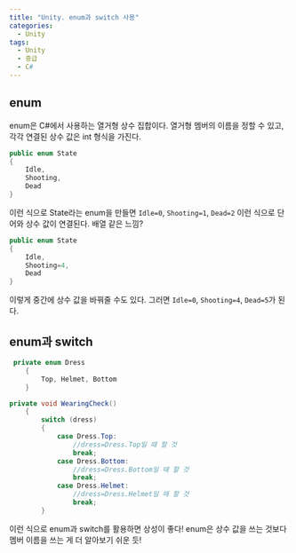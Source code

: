 ```yaml
---
title: "Unity. enum과 switch 사용"
categories:
  - Unity
tags:
  - Unity
  - 중급
  - C#
---
```


## enum

enum은 C#에서 사용하는 열거형 상수 집합이다. 열거형 멤버의 이름을 정할 수 있고, 각각 연결된 상수 값은 int 형식을 가진다.

```c#
public enum State
{
	Idle,
	Shooting,
	Dead
}
```

이런 식으로 State라는 enum을 만들면 `Idle=0`, `Shooting=1`,  `Dead=2` 이런 식으로 단어와 상수 값이 연결된다. 배열 같은 느낌?

```c#
public enum State
{
	Idle,
	Shooting=4,
	Dead
}
```

이렇게 중간에 상수 값을 바꿔줄 수도 있다. 그러면  `Idle=0`, `Shooting=4`,  `Dead=5`가 된다.

## enum과 switch

```c#
 private enum Dress
    {
        Top, Helmet, Bottom
    }

private void WearingCheck()
    {
        switch (dress)
        {
            case Dress.Top:
                //dress=Dress.Top일 때 할 것
                break;
            case Dress.Bottom:
                //dress=Dress.Bottom일 때 할 것
                break;
            case Dress.Helmet:
                //dress=Dress.Helmet일 때 할 것
                break;
        }
```

이런 식으로 enum과 switch를 활용하면 상성이 좋다! enum은 상수 값을 쓰는 것보다 멤버 이름을 쓰는 게 더 알아보기 쉬운 듯!